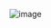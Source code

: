 ![image](https://user-images.githubusercontent.com/43572616/169946211-693f4e1b-1651-4c98-a8d6-19aa83bf5998.png)

